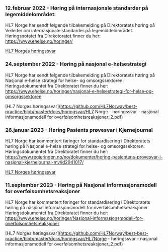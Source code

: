 ### 12.februar 2022 - Høring på internasjonale standarder på legemiddelområdet: ###
HL7 Norge har sendt følgende tilbakemelding på Direktoratets høring på Veileder om internasjonale standarder på legemiddelområdet.
Høringsnotatet fra Direkotoratet finner du her: https://www.ehelse.no/horinger/

[HL7 Norges høringssvar](https://github.com/HL7Norway/best-practice/files/8227506/Innspill.veileder.legemidler.-.langversjon.FHIR_1.pdf)


### 24.september 2022 - Høring på nasjonal e-helsestrategi ###
HL7 Norge har sendt følgende tilbakemelding på Direktoratets høring på Nasjonal e-helse strategi for helse- og omsorgssektoren.
Høringsdokumentet fra Direktoratet finner du her: https://www.ehelse.no/horinger/nasjonal-e-helsestrategi-for-helse-og-omsorgssektoren

[HL7 Norges høringssvar](https://github.com/HL7Norway/best-practice/blob/master/docs/horingsvar/HL7 Norge - høringssvar - nasjonal informasjonsmodell for overfølsomhetsreaksjoner_2.pdf)

### 26.januar 2023 - Høring Pasients prøvesvar i Kjernejournal ###
HL7 Norge har kommentert føringer for standardisering i  Direktoratets høring på Nasjonal e-helse strategi for helse- og omsorgssektoren.
Høringsdokumentet fra Direktoratet finner du her: https://www.regjeringen.no/no/dokumenter/horing-pasientens-provesvar-i-nasjonal-kjernejournal-mv/id2941017/

[HL7 Norges høringssvar](https://github.com/HL7Norway/best-practice/blob/master/docs/horingsvar/HL7%20Norge%20h%C3%B8ringssvar%20pr%C3%B8vesvar%20i%20kjernejournal.pdf)

### 11.september 2023 - Høring på Nasjonal informasjonsmodell for overfølsomhetsreaksjoner ###
HL7 Norge har kommentert føringer for standardisering i  Direktoratets høring på nasjonal informasjonsmodell for overfølsomhetsreaksjoner.
Høringsdokumentet fra Direktoratet finner du her:
https://www.ehelse.no/horinger/Nasjonal-informasjonsmodell-for-overfolsomhetsreaksjoner

[HL7 Norges høringssvar](https://github.com/HL7Norway/best-best-practice/blob/master/docs/horingsvar/HL7Norge - høringssvar - nasjonal informasjonsmodell for overfølsomhetsreaksjoner_2.pdf)

